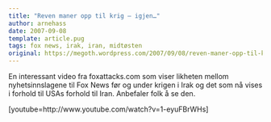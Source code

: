 ```yaml
---
title: "Reven maner opp til krig – igjen…"
author: arnehass
date: 2007-09-08
template: article.pug
tags: fox news, irak, iran, midtøsten
original: https://megoth.wordpress.com/2007/09/08/reven-maner-opp-til-krig-igjen/
---
```


<p>En interessant video fra foxattacks.com som viser likheten mellom nyhetsinnslagene til Fox News før og under krigen i Irak og det som nå vises i forhold til USAs forhold til Iran. Anbefaler folk å se den.</p>
<span class="more"></span>
<p>[youtube=http://www.youtube.com/watch?v=1-eyuFBrWHs]</p>
